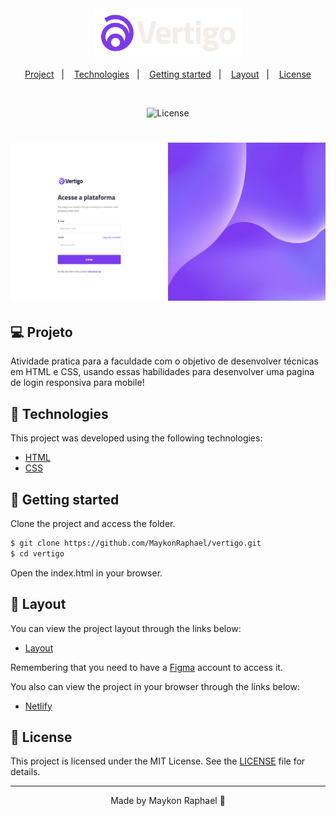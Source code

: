 <div align="center">
  <img alt="Vertigo" height="80" title="Vertigo" src="./.github/logo-readme.svg" />
</div>

<p align="center">
  <a href="#project">Project</a>&nbsp;&nbsp;&nbsp;|&nbsp;&nbsp;&nbsp;
  <a href="#-technologies">Technologies</a>&nbsp;&nbsp;&nbsp;|&nbsp;&nbsp;&nbsp;
  <a href="#-Getting started">Getting started</a>&nbsp;&nbsp;&nbsp;|&nbsp;&nbsp;&nbsp;
  <a href="#-layout">Layout</a>&nbsp;&nbsp;&nbsp;|&nbsp;&nbsp;&nbsp;
  <a href="#-license">License</a>
</p>

<br>

<p align="center">
  <img alt="License" src="https://img.shields.io/static/v1?label=license&message=MIT&color=E51C44&labelColor=0A1033">
</p>

<h1 align="center">
    <img alt="Vertigo" title="Vertigo" src=".github/cover.png" />
</h1>


## 💻 Projeto

Atividade pratica para a faculdade com o objetivo de desenvolver técnicas em HTML e CSS, usando essas habilidades para desenvolver uma pagina de login responsiva para mobile!


## 🧪 Technologies

This project was developed using the following technologies:
 
- [HTML](https://developer.mozilla.org/pt-BR/docs/Web/HTML)
- [CSS](https://developer.mozilla.org/pt-BR/docs/Web/CSS)

## 🚀 Getting started

Clone the project and access the folder.

```bash
$ git clone https://github.com/MaykonRaphael/vertigo.git
$ cd vertigo
```

Open the index.html in your browser.

## 🔖 Layout

You can view the project layout through the links below:

- [Layout](https://www.figma.com/file/gNkHAl4yHZ4pz7ami8F5oE/%23BoraCodar-Todos-Desafios?type=design&node-id=103-123&mode=design&t=kqEakOpBBYDJOxbp-0)

Remembering that you need to have a [Figma](http://figma.com/) account to access it.

You also can view the project in your browser through the links below:
- [Netlify](https://vertigo-maykonraphael.netlify.app/)

## 📝 License

This project is licensed under the MIT License. See the [LICENSE](LICENSE.md) file for details.

---
<p align="center">
  Made by Maykon Raphael 👋
</p>